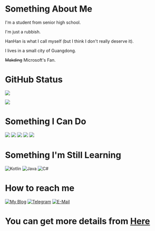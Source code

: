
   
# Something About Me

I'm a student from senior high school.

I'm just a rubbish.

HanHan is what I call myself (but I think I don't really deserve it). 

I lives in a small city of Guangdong.

~~Makding~~ Microsoft's Fan.

# GitHub Status

   ![](https://github-readme-stats.vercel.app/api?username=HanHan233&layout=compact&show_icons=true&count_private=true)
   
   ![](https://github-readme-stats.vercel.app/api/top-langs/?username=HanHan233&layout=compact&show_icons=true&count_private=true)

# Something I Can Do
   ![](https://img.shields.io/badge/-HTML5-e34f26?style=flat-square&logo=HTML5&logoColor=fff)
   ![](https://img.shields.io/badge/-CSS3-359CD6?style=flat-square&logo=CSS3&logoColor=fff)
   ![](https://img.shields.io/badge/-JavaScript-FFDA3E?style=flat-square&logo=JavaScript&logoColor=fff)
   ![](https://img.shields.io/badge/-C%2b%2b-cc961c?style=flat-square&logo=C%2b%2b&logoColor=fff) 
   ![](https://img.shields.io/badge/-C-FFC0CB?style=flat-square&logo=C&logoColor=fff) 
# Something I'm Still Learning
   ![Kotlin](https://img.shields.io/badge/Kotlin-%230095D5.svg?style=flat-square&logo=kotlin&logoColor=fff)
   ![Java](https://img.shields.io/badge/-Java-007396?style=flat-square&logo=Java&logoColor=fff)
   ![C#](https://img.shields.io/badge/C%23-%23239120.svg?style=flat-square&logo=c-sharp&logoColor=fff)
# How to reach me
[![My Blog](https://img.shields.io/badge/-han_han.xyz-4d4d4d?style=flat-square&logo=Bloglovin&logoColor=fff)](https://www.han-han.xyz/)
[![Telegram](https://img.shields.io/badge/-hanhan23333-3db6f1?style=flat-square&logo=Telegram&logoColor=2ca5e0)](https://t.me/hanhan23333)
[![E-Mail](https://img.shields.io/badge/-hanhan.233@qq.com-168de2?style=flat-square&logo=mail.ru&logoColor=white&labelColor=168de2)](mailto:hanhan.233@qq.com)

# You can get more details from [Here](https://www.han-han.xyz/about/)

<!---
HanHan233/HanHan233 is a ✨ special ✨ repository because its `README.md` (this file) appears on your GitHub profile.
You can click the Preview link to take a look at your changes.
--->

